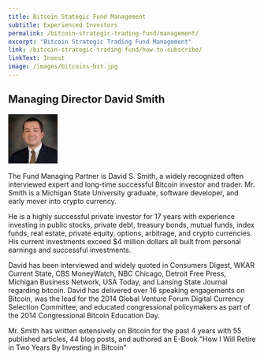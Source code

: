 ```yaml
---
title: Bitcoin Stategic Fund Management
subtitle: Experienced Investors
permalink: /bitcoin-strategic-trading-fund/management/
excerpt: "Bitcoin Strategic Trading Fund Management"
link: /bitcoin-strategic-trading-fund/how-to-subscribe/
linkText: Invest
image: /images/bitcoins-bst.jpg
---
```


## Managing Director David Smith

![David Smith](/images/daveSmith.jpg)

The Fund Managing Partner is David S. Smith, a widely recognized often interviewed expert and long-time successful Bitcoin investor and trader. Mr. Smith is a Michigan State University graduate, software developer, and early mover into crypto currency.

He is a highly successful private investor for 17 years with experience investing in public stocks, private debt, treasury bonds, mutual funds, index funds, real estate, private equity, options, arbitrage, and crypto currencies. His current investments exceed $4 million dollars all built from personal earnings and successful investments.

David has been interviewed and widely quoted in Consumers Digest, WKAR Current State, CBS MoneyWatch, NBC Chicago, Detroit Free Press, Michigan Business Network, USA Today, and Lansing State Journal regarding bitcoin. David has delivered over 16 speaking engagements on Bitcoin, was the lead for the 2014 Global Venture Forum Digital Currency Selection Committee, and educated congressional policymakers as part of the 2014 Congressional Bitcoin Education Day.

Mr. Smith has written extensively on Bitcoin for the past 4 years with 55 published articles, 44 blog posts, and authored an E-Book "How I Will Retire in Two Years By Investing in Bitcoin"